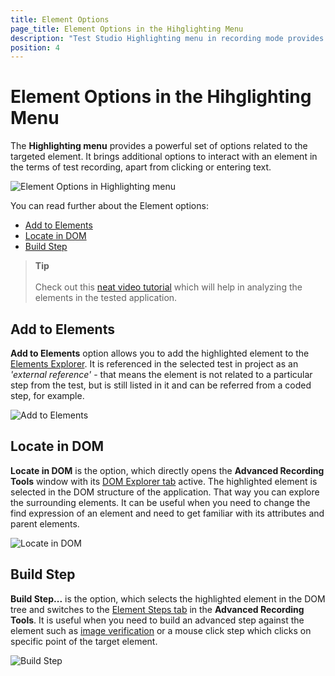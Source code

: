 ```yaml
---
title: Element Options
page_title: Element Options in the Hihglighting Menu
description: "Test Studio Highlighting menu in recording mode provides quick selection of the highlighted element in the DOM or quick addition to the Elements Repository."
position: 4
---
```

# Element Options in the Hihglighting Menu

The __Highlighting menu__ provides a powerful set of options related to the targeted element. It brings additional options to interact with an element in the terms of test recording, apart from clicking or entering text.

![Element Options in Highlighting menu][1]

You can read further about the Element options:

* [Add to Elements](#add-to-elements)
* [Locate in DOM](#locate-in-dom)
* [Build Step](#build-step)

> **Tip**
> <br>
> <br>
> Check out this <a href="https://www.youtube.com/watch?v=dIiXjwsPUtA&list=PLvmaC-XMqeBa7evdakaPkd_kctAJRm85h&index=4">neat video tutorial</a> which will help in analyzing the elements in the tested application.

## Add to Elements

**Add to Elements** option allows you to add the highlighted element to the <a href="/automated-tests/elements/overview" target="_blank">Elements Explorer</a>. It is referenced in the selected test in project as an _'external reference'_ - that means the element is not related to a particular step from the test, but is still listed in it and can be referred from a coded step, for example.

![Add to Elements][5]

## Locate in DOM

**Locate in DOM** is the option, which directly opens the __Advanced Recording Tools__ window with its <a href="/features/recorder/advanced-recording-tools/dom-explorer" target="_blank">DOM Explorer tab</a> active.  The highlighted element is selected in the DOM structure of the application. That way you can  explore the surrounding elements. It can be useful when you need to change the find expression of an element and need to get familiar with its attributes and parent elements.

![Locate in DOM][6]

## Build Step

**Build Step...** is the option, which selects the highlighted element in the DOM tree and switches to the <a href="/features/recorder/advanced-recording-tools/element-steps/steps-overview" target="_blank">Element Steps tab</a> in the __Advanced Recording Tools__. It is useful when you need to build an advanced step against the element such as <a href="/features/recorder/advanced-recording-tools/element-steps/verifications/image-verification" target="_blank">image verification</a> or a mouse click step which clicks on specific point of the target element.

![Build Step][7]

[1]: /img/features/recorder/highlighting-menu/fig1.png
[5]: /img/features/recorder/compact-recording-toolbar/fig5.png
[6]: /img/features/recorder/compact-recording-toolbar/fig6.png
[7]: /img/features/recorder/compact-recording-toolbar/fig7.png
